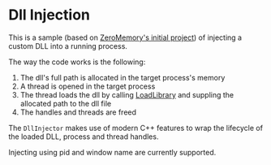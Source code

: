 # Dll Injection

This is a sample (based on [ZeroMemory's initial project](https://github.com/Zer0Mem0ry/StandardInjection)) of injecting a custom DLL into a running process.

The way the code works is the following:

1. The dll's full path is allocated in the target process's memory
2. A thread is opened in the target process
3. The thread loads the dll by calling [LoadLibrary](https://docs.microsoft.com/en-us/windows/win32/api/libloaderapi/nf-libloaderapi-loadlibrarya) and suppling the allocated path to the dll file
4. The handles and threads are freed

The `DllInjector` makes use of modern C++ features to wrap the lifecycle of the loaded DLL, process and thread handles.

Injecting using pid and window name are currently supported.